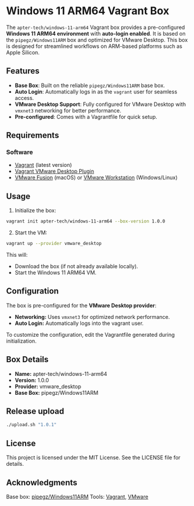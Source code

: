 # Windows 11 ARM64 Vagrant Box

The `apter-tech/windows-11-arm64` Vagrant box provides a pre-configured **Windows 11 ARM64 environment** with **auto-login enabled**. It is based on the `pipegz/Windows11ARM` box and optimized for VMware Desktop. This box is designed for streamlined workflows on ARM-based platforms such as Apple Silicon.

## Features

- **Base Box**: Built on the reliable `pipegz/Windows11ARM` base box.
- **Auto Login**: Automatically logs in as the `vagrant` user for seamless access.
- **VMware Desktop Support**: Fully configured for VMware Desktop with `vmxnet3` networking for better performance.
- **Pre-configured**: Comes with a Vagrantfile for quick setup.

## Requirements

### Software
- [Vagrant](https://www.vagrantup.com/) (latest version)
- [Vagrant VMware Desktop Plugin](https://www.vagrantup.com/docs/providers/vmware)
- [VMware Fusion](https://www.vmware.com/products/fusion.html) (macOS) or [VMware Workstation](https://www.vmware.com/products/workstation-pro.html) (Windows/Linux)

## Usage

1. Initialize the box:

```bash
vagrant init apter-tech/windows-11-arm64 --box-version 1.0.0
```

2. Start the VM:

```bash
vagrant up --provider vmware_desktop
```

This will:
- Download the box (if not already available locally).
- Start the Windows 11 ARM64 VM.

## Configuration

The box is pre-configured for the **VMware Desktop provider**:
- **Networking:** Uses `vmxnet3` for optimized network performance.
- **Auto Login:** Automatically logs into the vagrant user.

To customize the configuration, edit the Vagrantfile generated during initialization.

## Box Details
- **Name:** apter-tech/windows-11-arm64
- **Version:** 1.0.0
- **Provider:** vmware_desktop
- **Base Box:** pipegz/Windows11ARM

## Release upload

```bash
./upload.sh "1.0.1"
```

## License

This project is licensed under the MIT License. See the LICENSE file for details.

## Acknowledgments
Base box: [pipegz/Windows11ARM](https://vagrantcloud.com/pipegz/boxes/Windows11ARM)
Tools: [Vagrant](https://www.vagrantup.com/), [VMware](https://www.vmware.com/)